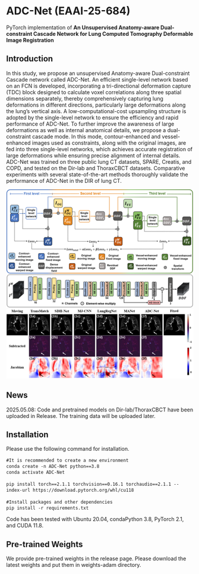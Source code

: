 # ADC-Net (EAAI-25-684) 
PyTorch implementation of **An Unsupervised Anatomy-aware Dual-constraint Cascade Network for Lung Computed Tomography Deformable Image Registration**

## Introduction
In this study, we propose an unsupervised Anatomy-aware Dual-constraint Cascade network called ADC-Net. An efficient single-level network based on an FCN is developed, incorporating a tri-directional deformation capture (TDC) block designed to calculate voxel correlations along three spatial dimensions separately, thereby comprehensively capturing lung deformations in different directions, particularly large deformations along the lung’s vertical axis. A low-computational-cost upsampling structure is adopted by the single-level network to ensure the efficiency and rapid performance of ADC-Net. To further improve the awareness of large deformations as well as internal anatomical details, we propose a dual-constraint cascade mode. In this mode, contour-enhanced and vessel-enhanced images used as constraints, along with the original images, are fed into three single-level networks, which achieves accurate registration of large deformations while ensuring precise alignment of internal details. ADC-Net was trained on three public lung CT datasets, SPARE, Creatis, and COPD, and tested on the Dir-lab and ThoraxCBCT datasets. Comparative experiments with several state-of-the-art methods thoroughly validate the performance of ADC-Net in the DIR of lung CT.
<div align="center">
  <img src="/fig2.png">
</div>

<div align="center">
  <img src="/fig3.svg">
</div>

## News
2025.05.08: Code and pretrained models on Dir-lab/ThoraxCBCT have been uploaded in Release. The training data will be uploaded later.

## Installation
Please use the following command for installation.
```
#It is recommended to create a new environment
conda create -n ADC-Net python==3.8
conda activate ADC-Net

pip install torch==2.1.1 torchvision==0.16.1 torchaudio==2.1.1 --index-url https://download.pytorch.org/whl/cu118

#Install packages and other dependencies
pip install -r requirements.txt
```
Code has been tested with Ubuntu 20.04, condaPython 3.8, PyTorch 2.1, and CUDA 11.8.

## Pre-trained Weights
We provide pre-trained weights in the release page. Please download the latest weights and put them in weights-adam directory.
